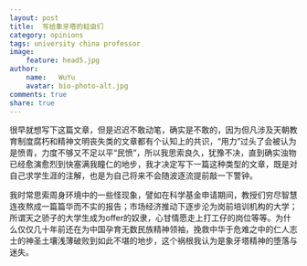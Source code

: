 ```yaml
---
layout: post
title:  写给象牙塔的蛀虫们
category: opinions
tags: university china professor
image:
    feature: head5.jpg
author:
    name:   WuYu
    avatar: bio-photo-alt.jpg
comments: true
share: true
---
```


很早就想写下这篇文章，但是迟迟不敢动笔，确实是不敢的，因为但凡涉及天朝教育制度腐朽和精神文明丧失类的文章都有个认知上的共识，“用力”过头了会被认为是愤青，力度不够又不足以平“民愤”，所以我思索良久，犹豫不决，直到确实浊物已经愈演愈烈到快塞满我瞳仁的地步，我才决定写下一篇这种类型的文章，既是对自己求学生涯的注解，也是为自己将来不会随波逐流提前敲一下警钟。

我时常思索周身环境中的一些怪现象，譬如在科学基金申请期间，教授们穷尽智慧连夜熬成一篇篇华而不实的报告；市场经济推动下逐步沦为岗前培训机构的大学；所谓天之骄子的大学生成为offer的奴隶，心甘情愿走上打工仔的岗位等等。为什么仅仅几十年前还在为中国孕育无数民族精神领袖，挽救中华于危难之中的仁人志士的神圣土壤浅薄破败到如此不堪的地步，这个祸根我认为是象牙塔精神的堕落与迷失。